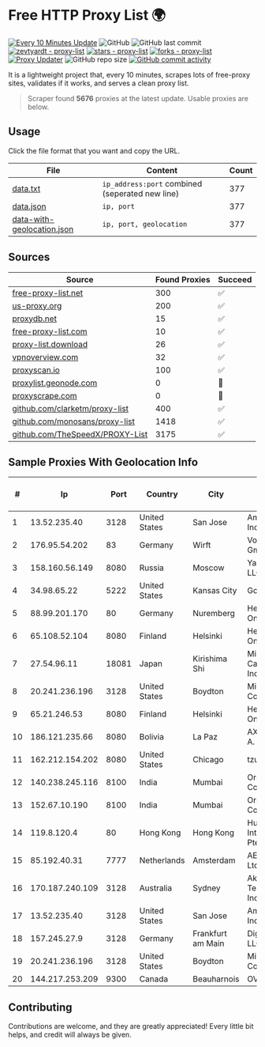 
# Free HTTP Proxy List 🌍

[![Every 10 Minutes Update](https://github.com/mertguvencli/http-proxy-list/actions/workflows/main.yml/badge.svg?branch=main)](https://github.com/mertguvencli/http-proxy-list/actions/workflows/main.yml)
![GitHub](https://img.shields.io/github/license/mertguvencli/http-proxy-list)
![GitHub last commit](https://img.shields.io/github/last-commit/mertguvencli/http-proxy-list)
[![zevtyardt - proxy-list](https://img.shields.io/static/v1?label=zevtyardt&message=proxy-list&color=blue&logo=github)](https://github.com/zevtyardt/proxy-list "Go to GitHub repo")
[![stars - proxy-list](https://img.shields.io/github/stars/zevtyardt/proxy-list?style=social)](https://github.com/zevtyardt/proxy-list)
[![forks - proxy-list](https://img.shields.io/github/forks/zevtyardt/proxy-list?style=social)](https://github.com/zevtyardt/proxy-list)
[![Proxy Updater](https://github.com/zevtyardt/proxy-list/workflows/Proxy%20Updater/badge.svg)](https://github.com/zevtyardt/proxy-list/actions?query=workflow:"Proxy+Updater")
![GitHub repo size](https://img.shields.io/github/repo-size/zevtyardt/proxy-list)
[![GitHub commit activity](https://img.shields.io/github/commit-activity/m/zevtyardt/proxy-list?logo=commits)](https://github.com/zevtyardt/proxy-list/commits/main)

It is a lightweight project that, every 10 minutes, scrapes lots of free-proxy sites, validates if it works, and serves a clean proxy list.

> Scraper found **5676** proxies at the latest update. Usable proxies are below.

## Usage

Click the file format that you want and copy the URL.

|File|Content|Count|
|----|-------|-----|
|[data.txt](https://raw.githubusercontent.com/mertguvencli/http-proxy-list/main/proxy-list/data.txt)|`ip_address:port` combined (seperated new line)|377|
|[data.json](https://raw.githubusercontent.com/mertguvencli/http-proxy-list/main/proxy-list/data.json)|`ip, port`|377|
|[data-with-geolocation.json](https://raw.githubusercontent.com/mertguvencli/http-proxy-list/main/proxy-list/data-with-geolocation.json)|`ip, port, geolocation`|377|

## Sources

|Source|Found Proxies|Succeed|
|------|-------------|-------|
|[free-proxy-list.net](https://free-proxy-list.net)|300|✅|
|[us-proxy.org](https://www.us-proxy.org)|200|✅|
|[proxydb.net](http://proxydb.net)|15|✅|
|[free-proxy-list.com](https://free-proxy-list.com/?page=&port=&type%5B%5D=http&type%5B%5D=https&up_time=0&search=Search)|10|✅|
|[proxy-list.download](https://www.proxy-list.download/HTTP)|26|✅|
|[vpnoverview.com](https://vpnoverview.com/privacy/anonymous-browsing/free-proxy-servers)|32|✅|
|[proxyscan.io](https://www.proxyscan.io)|100|✅|
|[proxylist.geonode.com](https://proxylist.geonode.com/api/proxy-list?limit=300&page=1&sort_by=lastChecked&sort_type=desc&protocols=http,https)|0|🚫|
|[proxyscrape.com](https://api.proxyscrape.com/v2/?request=displayproxies&protocol=http&timeout=10000&country=all&ssl=all&anonymity=all)|0|🚫|
|[github.com/clarketm/proxy-list](https://raw.githubusercontent.com/clarketm/proxy-list/master/proxy-list-raw.txt)|400|✅|
|[github.com/monosans/proxy-list](https://raw.githubusercontent.com/monosans/proxy-list/main/proxies/http.txt)|1418|✅|
|[github.com/TheSpeedX/PROXY-List](https://raw.githubusercontent.com/TheSpeedX/PROXY-List/master/http.txt)|3175|✅|


## Sample Proxies With Geolocation Info

|#|Ip|Port|Country|City|Internet Service Provider|
|-|--|----|-------|----|-------------------------|
|1|13.52.235.40|3128|United States|San Jose|Amazon.com, Inc.|
|2|176.95.54.202|83|Germany|Wirft|Vodafone GmbH|
|3|158.160.56.149|8080|Russia|Moscow|Yandex.Cloud LLC|
|4|34.98.65.22|5222|United States|Kansas City|Google LLC|
|5|88.99.201.170|80|Germany|Nuremberg|Hetzner Online GmbH|
|6|65.108.52.104|8080|Finland|Helsinki|Hetzner Online GmbH|
|7|27.54.96.11|18081|Japan|Kirishima Shi|Minamikyusyu CableTV Net Inc.|
|8|20.241.236.196|3128|United States|Boydton|Microsoft Corporation|
|9|65.21.246.53|8080|Finland|Helsinki|Hetzner Online GmbH|
|10|186.121.235.66|8080|Bolivia|La Paz|AXS Bolivia S. A.|
|11|162.212.154.202|8080|United States|Chicago|tzulo, inc.|
|12|140.238.245.116|8100|India|Mumbai|Oracle Corporation|
|13|152.67.10.190|8100|India|Mumbai|Oracle Corporation|
|14|119.8.120.4|80|Hong Kong|Hong Kong|Huawei International Pte. LTD|
|15|85.192.40.31|7777|Netherlands|Amsterdam|AEZA GROUP Ltd|
|16|170.187.240.109|3128|Australia|Sydney|Akamai Technologies, Inc.|
|17|13.52.235.40|3128|United States|San Jose|Amazon.com, Inc.|
|18|157.245.27.9|3128|Germany|Frankfurt am Main|DigitalOcean, LLC|
|19|20.241.236.196|3128|United States|Boydton|Microsoft Corporation|
|20|144.217.253.209|9300|Canada|Beauharnois|OVH SAS|



## Contributing

Contributions are welcome, and they are greatly appreciated! Every
little bit helps, and credit will always be given.

